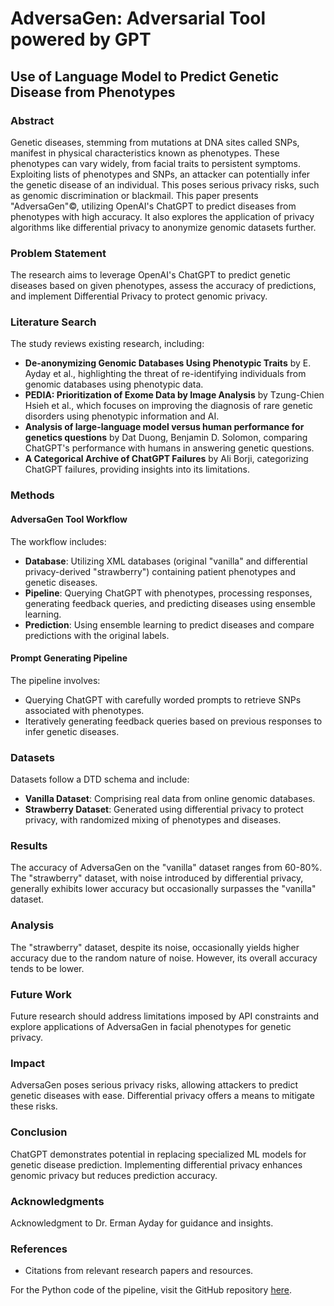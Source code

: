 # AdversaGen: Adversarial Tool powered by GPT

## Use of Language Model to Predict Genetic Disease from Phenotypes

### Abstract

Genetic diseases, stemming from mutations at DNA sites called SNPs, manifest in physical characteristics known as phenotypes. These phenotypes can vary widely, from facial traits to persistent symptoms. Exploiting lists of phenotypes and SNPs, an attacker can potentially infer the genetic disease of an individual. This poses serious privacy risks, such as genomic discrimination or blackmail. This paper presents "AdversaGen"©, utilizing OpenAI's ChatGPT to predict diseases from phenotypes with high accuracy. It also explores the application of privacy algorithms like differential privacy to anonymize genomic datasets further.

### Problem Statement

The research aims to leverage OpenAI's ChatGPT to predict genetic diseases based on given phenotypes, assess the accuracy of predictions, and implement Differential Privacy to protect genomic privacy.

### Literature Search

The study reviews existing research, including:
- **De-anonymizing Genomic Databases Using Phenotypic Traits** by E. Ayday et al., highlighting the threat of re-identifying individuals from genomic databases using phenotypic data.
- **PEDIA: Prioritization of Exome Data by Image Analysis** by Tzung-Chien Hsieh et al., which focuses on improving the diagnosis of rare genetic disorders using phenotypic information and AI.
- **Analysis of large-language model versus human performance for genetics questions** by Dat Duong, Benjamin D. Solomon, comparing ChatGPT's performance with humans in answering genetic questions.
- **A Categorical Archive of ChatGPT Failures** by Ali Borji, categorizing ChatGPT failures, providing insights into its limitations.

### Methods

#### AdversaGen Tool Workflow
The workflow includes:
- **Database**: Utilizing XML databases (original "vanilla" and differential privacy-derived "strawberry") containing patient phenotypes and genetic diseases.
- **Pipeline**: Querying ChatGPT with phenotypes, processing responses, generating feedback queries, and predicting diseases using ensemble learning.
- **Prediction**: Using ensemble learning to predict diseases and compare predictions with the original labels.

#### Prompt Generating Pipeline
The pipeline involves:
- Querying ChatGPT with carefully worded prompts to retrieve SNPs associated with phenotypes.
- Iteratively generating feedback queries based on previous responses to infer genetic diseases.

### Datasets

Datasets follow a DTD schema and include:
- **Vanilla Dataset**: Comprising real data from online genomic databases.
- **Strawberry Dataset**: Generated using differential privacy to protect privacy, with randomized mixing of phenotypes and diseases.

### Results

The accuracy of AdversaGen on the "vanilla" dataset ranges from 60-80%. The "strawberry" dataset, with noise introduced by differential privacy, generally exhibits lower accuracy but occasionally surpasses the "vanilla" dataset.

### Analysis

The "strawberry" dataset, despite its noise, occasionally yields higher accuracy due to the random nature of noise. However, its overall accuracy tends to be lower.

### Future Work

Future research should address limitations imposed by API constraints and explore applications of AdversaGen in facial phenotypes for genetic privacy.

### Impact

AdversaGen poses serious privacy risks, allowing attackers to predict genetic diseases with ease. Differential privacy offers a means to mitigate these risks.

### Conclusion

ChatGPT demonstrates potential in replacing specialized ML models for genetic disease prediction. Implementing differential privacy enhances genomic privacy but reduces prediction accuracy.

### Acknowledgments

Acknowledgment to Dr. Erman Ayday for guidance and insights.

### References

- Citations from relevant research papers and resources.

For the Python code of the pipeline, visit the GitHub repository [here](https://github.com/adighosh18/AdversaGen).
